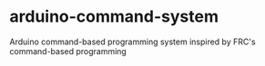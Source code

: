 # arduino-command-system
Arduino command-based programming system inspired by FRC's command-based programming
